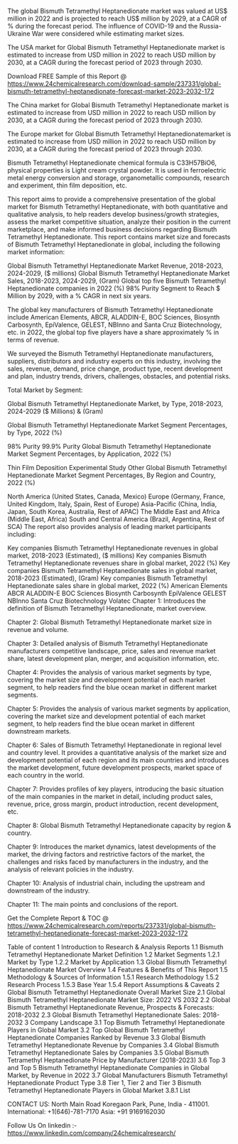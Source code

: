 The global Bismuth Tetramethyl Heptanedionate market was valued at US$ million in 2022 and is projected to reach US$ million by 2029, at a CAGR of % during the forecast period. The influence of COVID-19 and the Russia-Ukraine War were considered while estimating market sizes.

The USA market for Global Bismuth Tetramethyl Heptanedionate market is estimated to increase from USD million in 2022 to reach USD million by 2030, at a CAGR during the forecast period of 2023 through 2030.

Download FREE Sample of this Report @ https://www.24chemicalresearch.com/download-sample/237331/global-bismuth-tetramethyl-heptanedionate-forecast-market-2023-2032-172

The China market for Global Bismuth Tetramethyl Heptanedionate market is estimated to increase from USD million in 2022 to reach USD million by 2030, at a CAGR during the forecast period of 2023 through 2030.

The Europe market for Global Bismuth Tetramethyl Heptanedionatemarket is estimated to increase from USD million in 2022 to reach USD million by 2030, at a CAGR during the forecast period of 2023 through 2030.

Bismuth Tetramethyl Heptanedionate chemical formula is C33H57BiO6, physical properties is Light cream crystal powder. It is used in ferroelectric metal energy conversion and storage, organometallic compounds, research and experiment, thin film deposition, etc.

This report aims to provide a comprehensive presentation of the global market for Bismuth Tetramethyl Heptanedionate, with both quantitative and qualitative analysis, to help readers develop business/growth strategies, assess the market competitive situation, analyze their position in the current marketplace, and make informed business decisions regarding Bismuth Tetramethyl Heptanedionate. This report contains market size and forecasts of Bismuth Tetramethyl Heptanedionate in global, including the following market information:

Global Bismuth Tetramethyl Heptanedionate Market Revenue, 2018-2023, 2024-2029, ($ millions)
Global Bismuth Tetramethyl Heptanedionate Market Sales, 2018-2023, 2024-2029, (Gram)
Global top five Bismuth Tetramethyl Heptanedionate companies in 2022 (%)
98% Purity Segment to Reach $ Million by 2029, with a % CAGR in next six years.

The global key manufacturers of Bismuth Tetramethyl Heptanedionate include American Elements, ABCR, ALADDIN-E, BOC Sciences, Biosynth Carbosynth, EpiValence, GELEST, NBInno and Santa Cruz Biotechnology, etc. in 2022, the global top five players have a share approximately % in terms of revenue.

We surveyed the Bismuth Tetramethyl Heptanedionate manufacturers, suppliers, distributors and industry experts on this industry, involving the sales, revenue, demand, price change, product type, recent development and plan, industry trends, drivers, challenges, obstacles, and potential risks.

Total Market by Segment:

Global Bismuth Tetramethyl Heptanedionate Market, by Type, 2018-2023, 2024-2029 ($ Millions) & (Gram)

Global Bismuth Tetramethyl Heptanedionate Market Segment Percentages, by Type, 2022 (%)

98% Purity
99.9% Purity
Global Bismuth Tetramethyl Heptanedionate Market Segment Percentages, by Application, 2022 (%)

Thin Film Deposition
Experimental Study
Other
Global Bismuth Tetramethyl Heptanedionate Market Segment Percentages, By Region and Country, 2022 (%)

North America (United States, Canada, Mexico)
Europe (Germany, France, United Kingdom, Italy, Spain, Rest of Europe)
Asia-Pacific (China, India, Japan, South Korea, Australia, Rest of APAC)
The Middle East and Africa (Middle East, Africa)
South and Central America (Brazil, Argentina, Rest of SCA)
The report also provides analysis of leading market participants including:

Key companies Bismuth Tetramethyl Heptanedionate revenues in global market, 2018-2023 (Estimated), ($ millions)
Key companies Bismuth Tetramethyl Heptanedionate revenues share in global market, 2022 (%)
Key companies Bismuth Tetramethyl Heptanedionate sales in global market, 2018-2023 (Estimated), (Gram)
Key companies Bismuth Tetramethyl Heptanedionate sales share in global market, 2022 (%)
American Elements
ABCR
ALADDIN-E
BOC Sciences
Biosynth Carbosynth
EpiValence
GELEST
NBInno
Santa Cruz Biotechnology
Volatec
Chapter 1: Introduces the definition of Bismuth Tetramethyl Heptanedionate, market overview.

Chapter 2: Global Bismuth Tetramethyl Heptanedionate market size in revenue and volume.

Chapter 3: Detailed analysis of Bismuth Tetramethyl Heptanedionate manufacturers competitive landscape, price, sales and revenue market share, latest development plan, merger, and acquisition information, etc.

Chapter 4: Provides the analysis of various market segments by type, covering the market size and development potential of each market segment, to help readers find the blue ocean market in different market segments.

Chapter 5: Provides the analysis of various market segments by application, covering the market size and development potential of each market segment, to help readers find the blue ocean market in different downstream markets.

Chapter 6: Sales of Bismuth Tetramethyl Heptanedionate in regional level and country level. It provides a quantitative analysis of the market size and development potential of each region and its main countries and introduces the market development, future development prospects, market space of each country in the world.

Chapter 7: Provides profiles of key players, introducing the basic situation of the main companies in the market in detail, including product sales, revenue, price, gross margin, product introduction, recent development, etc.

Chapter 8: Global Bismuth Tetramethyl Heptanedionate capacity by region & country.

Chapter 9: Introduces the market dynamics, latest developments of the market, the driving factors and restrictive factors of the market, the challenges and risks faced by manufacturers in the industry, and the analysis of relevant policies in the industry.

Chapter 10: Analysis of industrial chain, including the upstream and downstream of the industry.

Chapter 11: The main points and conclusions of the report.

Get the Complete Report & TOC @ https://www.24chemicalresearch.com/reports/237331/global-bismuth-tetramethyl-heptanedionate-forecast-market-2023-2032-172

Table of content
1 Introduction to Research & Analysis Reports
1.1 Bismuth Tetramethyl Heptanedionate Market Definition
1.2 Market Segments
1.2.1 Market by Type
1.2.2 Market by Application
1.3 Global Bismuth Tetramethyl Heptanedionate Market Overview
1.4 Features & Benefits of This Report
1.5 Methodology & Sources of Information
1.5.1 Research Methodology
1.5.2 Research Process
1.5.3 Base Year
1.5.4 Report Assumptions & Caveats
2 Global Bismuth Tetramethyl Heptanedionate Overall Market Size
2.1 Global Bismuth Tetramethyl Heptanedionate Market Size: 2022 VS 2032
2.2 Global Bismuth Tetramethyl Heptanedionate Revenue, Prospects & Forecasts: 2018-2032
2.3 Global Bismuth Tetramethyl Heptanedionate Sales: 2018-2032
3 Company Landscape
3.1 Top Bismuth Tetramethyl Heptanedionate Players in Global Market
3.2 Top Global Bismuth Tetramethyl Heptanedionate Companies Ranked by Revenue
3.3 Global Bismuth Tetramethyl Heptanedionate Revenue by Companies
3.4 Global Bismuth Tetramethyl Heptanedionate Sales by Companies
3.5 Global Bismuth Tetramethyl Heptanedionate Price by Manufacturer (2018-2023)
3.6 Top 3 and Top 5 Bismuth Tetramethyl Heptanedionate Companies in Global Market, by Revenue in 2022
3.7 Global Manufacturers Bismuth Tetramethyl Heptanedionate Product Type
3.8 Tier 1, Tier 2 and Tier 3 Bismuth Tetramethyl Heptanedionate Players in Global Market
3.8.1 List

CONTACT US:
North Main Road Koregaon Park, Pune, India - 411001.
International: +1(646)-781-7170
Asia: +91 9169162030

Follow Us On linkedin :- https://www.linkedin.com/company/24chemicalresearch/

